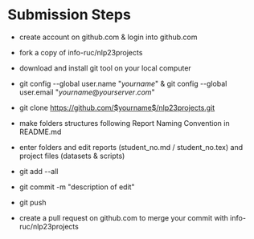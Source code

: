 # Submission Steps

- create account on github.com & login into github.com

- fork a copy of info-ruc/nlp23projects

- download and install git tool on your local computer

- git config --global user.name "$yourname$" & git config --global user.email "$yourname@yourserver.com$" 

- git clone https://github.com/$yourname$/nlp23projects.git

- make folders structures following Report Naming Convention in README.md

- enter folders and edit reports (student_no.md / student_no.tex) and project files (datasets & scripts)

- git add --all 

- git commit -m "description of edit"

- git push

- create a pull request on github.com to merge your commit with info-ruc/nlp23projects
